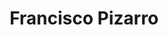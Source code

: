---
title: Francisco Pizarro
municipio: Nariño
layout: municipio
type: ventana
image: /images/ventana-regional-municipio.png
registros_continentales: 1234
registros_maritimos: 1234
comparacion: |
    Lorem ipsum dolor sit amet, consectetuer adipiscing elit, sed diam nonummy nibh euismod tincidunt ut laoreet dolore magna aliquam erat volutpat. Ut wisi enim ad minim veniam, quis nostrud exerci tation ullamcorper suscipit lobortis nisl ut aliquip ex ea commodo.
---